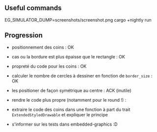 ## Useful commands

EG_SIMULATOR_DUMP=screenshots/screenshot.png cargo +nightly run

## Progression

- positionnement des coins : OK
- cas ou la bordure est plus épaisse que le rectangle : OK
- propreté du code pour les coins : OK

- calculer le nombre de cercles à dessiner en fonction de `border_size` : OK
- les positioner de façon symétrique au centre : ACK (inutile)
- rendre le code plus propre (notamment pour le round !) : 

- extraire le code des coins dans une fonction à part du trait `ExtendedStyledDrawable`
et expliquer le principe
- s'informer sur les tests dans embedded-graphics :D
